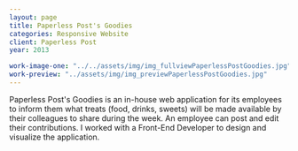 ```yaml
---
layout: page
title: Paperless Post's Goodies
categories: Responsive Website
client: Paperless Post
year: 2013

work-image-one: "../../assets/img/img_fullviewPaperlessPostGoodies.jpg"
work-preview: "../assets/img/img_previewPaperlessPostGoodies.jpg"
---
```


Paperless Post's Goodies is an in-house web application for its employees to inform them what treats (food, drinks, sweets) will be made available by their colleagues to share during the week. An employee can post and edit their contributions. I worked with a Front-End Developer to design and visualize the application.
